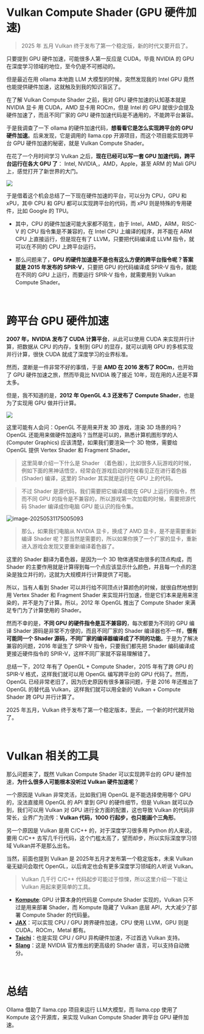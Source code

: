 Vulkan Compute Shader (GPU 硬件加速)
==================================

> 2025 年 五月 Vulkan 终于发布了第一个稳定版，新的时代又要开启了。

只要提到 GPU 硬件加速，可能很多人第一反应是 CUDA，毕竟 NVIDIA 的 GPU 在深度学习领域的地位，至今仍是不可撼动的。

但是最近在用 ollama 本地跑 LLM 大模型的时候，突然发现我的 Intel GPU 竟然也能提供硬件加速，这就触及到我的知识盲区了。

在了解 Vulkan Compute Shader 之前，我对 GPU 硬件加速的认知基本就是 NVIDIA 显卡 用 CUDA，AMD 显卡用 ROCm，但是 Intel 的 GPU 就很少会提及硬件加速了，而且不同厂家的 GPU 硬件加速代码是不通用的，不能跨平台兼容。

于是我调查了一下 ollama 的硬件加速代码，**想看看它是怎么实现跨平台的 GPU 硬件加速**。后来发现，它是调用的 llama.cpp 开源项目，而这个项目能实现跨平台 GPU 硬件加速的秘密，就是 Vulkan Compute Shader。

在花了一个月时间学习 Vulkan 之后，**现在已经可以写一套 GPU 加速代码，跨平台运行在各大 GPU 了**： Intel, NVIDIA,，AMD，Apple，甚至 ARM 的 Mali GPU 上，感觉打开了新世界的大门。 

![](https://doc.wuhanstudio.cc/posts/vulkan_cs/overview.jpeg)

于是借着这个机会总结了一下现在硬件加速的平台，可以分为 CPU，GPU 和 xPU，其中 CPU 和 GPU 都可以实现跨平台的代码，而 xPU 则是特殊的专用硬件，比如 Google 的 TPU。

- 其中，CPU 的硬件加速可能大家都不陌生，由于 Intel，AMD，ARM，RISC-V 的 CPU 指令集是不兼容的，在 Intel CPU 上编译的程序，并不能在 ARM CPU 上直接运行，但是现在有了 LLVM，只要把代码编译成 LLVM 指令，就可以在不同的 CPU 上跨平台运行。

- 那么问题来了，**GPU 的硬件加速是不是也有这么方便的跨平台指令呢？答案就是 2015 年发布的 SPIR-V**，只要把 GPU 的代码编译成 SPIR-V 指令，就能在不同的 GPU 上运行，而要运行 SPIR-V 指令，就需要用到 Vulkan Compute Shader。

<br/>

# 跨平台 GPU 硬件加速

**2007 年，NVIDIA 发布了 CUDA 计算平台**，从此可以使用 CUDA 来实现并行计算，把数据从 CPU 的内存，复制到 GPU 的显存，就可以调用 GPU 的多核实现并行计算，很快 CUDA 就成了深度学习的业界标准。

然而，垄断是一件非常不好的事情，于是 **AMD 在 2016 发布了 ROCm**，也开始了 GPU 硬件加速之旅，然而毕竟比 NVIDIA 晚了接近 10年，现在用的人还是不算太多。

但是，我不知道的是，**2012 年 OpenGL 4.3 还发布了 Compute Shader**，也是为了实现用 GPU 做并行计算。

![](https://doc.wuhanstudio.cc/posts/vulkan_cs/history.png)

这里可能有人会问：OpenGL 不是用来开发 3D 游戏，渲染 3D 场景的吗？OpenGL 还能用来做硬件加速吗？当然是可以的，熟悉计算机图形学的人 (Computer Graphics) 应该清楚，如果我们要渲染一个 3D 物体，需要给 OpenGL 提供 Vertex Shader 和 Fragment Shader。

> 这里简单介绍一下什么是 Shader （着色器），比如很多人玩游戏的时候，例如下面的黑神话悟空，经常会在游戏启动的时候看见正在进行着色器 (Shader) 编译，这里的 Shader 其实就是运行在 GPU 上的代码。

> 不过 Shader 是源代码，我们需要把它编译成能在 GPU 上运行的指令，然而不同 GPU 的指令是不兼容的，所以游戏第一次加载的时候，需要把源代码 Shader 编译成你电脑 GPU 能认识的指令集。

![image-20250531175005093](https://doc.wuhanstudio.cc/posts/vulkan_cs/shader.png)

> 那么，如果我们电脑从 NVIDIA 显卡，换成了 AMD 显卡，是不是需要重新编译 Shader 呢？那当然是需要的，所以如果你换了一个厂家的显卡，重新进入游戏会发现又要重新编译着色器了。

这里的 Shader 翻译为着色器，是因为一个 3D 物体通常由很多的顶点构成，而 Shader 的主要作用就是计算得到每一个点应该显示什么颜色，并且每一个点的渲染是独立并行的，这就为大规模并行计算提供了可能。

所以，当有人看到 Shader 可以并行给不同顶点计算颜色的时候，就很自然地想到用 Vertex Shader 和 Fragment Shader 来实现并行加速，但是它们本来是用来渲染的，并不是为了计算。所以，2012 年 OpenGL 推出了 Compute Shader 来满足专门为了计算使用的 Shader。

然而不幸的是，**不同 GPU 的硬件指令是互不兼容的**，每次都要为不同的 GPU 编译 Shader 源码是非常不方便的，而且不同厂家的 Shader 编译器也不一样，**很有可能同一个 Shader 源码，不同厂家的编译器编译成了不同的功能**。于是为了解决兼容的问题，2016 年诞生了 SPIR-V 指令，只要我们都先把 Shader 编码编译成更接近硬件指令的 SPIR-V，这样不同厂家就不容易理解错了。

总结一下，2012 年有了 OpenGL + Compute Shader，2015 年有了跨 GPU 的 SPIR-V 格式，这样我们就可以用 OpenGL 编写跨平台的 GPU 代码了。然而，OpenGL 已经非常老旧了，因为历史原因有很多兼容问题，于是 2016 年还推出了 OpenGL 的替代品 Vulkan，这样我们就可以用全新的 Vulkan + Compute Shader 跨 GPU 并行计算了。

2025 年五月，Vulkan 终于发布了第一个稳定版本，至此，一个新的时代就开始了。

<br/>

# Vulkan 相关的工具

那么问题来了，既然 Vulkan Compute Shader 可以实现跨平台的 GPU 硬件加速，**为什么很多人可能根本没听过 Vulkan 硬件加速呢**？

一个原因是 Vulkan 非常灵活，比如我们用 OpenGL 是不能选择使用哪个 GPU 的，没法直接用 OpenGL 的 API 拿到 GPU 的硬件细节，但是 Vulkan 就可以办到，我们可以用 Vulkan 对 GPU 进行全方面的配置，这也导致 Vulkan 的代码非常长，业界广为流传：**Vulkan 代码，1000 行起步，也只能画个三角形**。

另一个原因是 Vulkan 是用 C/C++ 的，对于深度学习很多用 Python 的人来说，要用 C/C++ 去写几千行代码，这个门槛太高了，望而却步，所以实际深度学习领域 Vulkan并不是那么出名。

当然，前面也提到 Vulkan 是 2025年五月才发布第一个稳定版本，未来 Vulkan 毫无疑问会取代 OpenGL，以后肯定也会有更多深度学习领域的人听说 Vulkan。

> Vulkan 几千行 C/C++ 代码起步可能过于惊悚，所以这里介绍一下能让 Vulkan 用起来更简单的工具。

- [**Kompute**](https://github.com/KomputeProject/kompute): GPU 计算本身的代码是 Compute Shader 实现的，Vulkan 只不过是用来部署 Shader，而 Kompute 隐藏了 Vulkan 底层 API，大大减少了部署 Compute Shader 的代码量。
- [**JAX**](https://github.com/jax-ml/jax)：可以实现 CPU / GPU 跨界硬件加速，CPU 使用 LLVM，GPU 则是 CUDA，ROCm，Metal 都有。 
- [**Taichi**](https://github.com/taichi-dev/taichi)：也是实现 CPU / GPU 异构硬件加速，不过首选 Vulkan 支持。
- [**Slang**](https://github.com/shader-slang/slang)：这是 NVIDIA 官方推出的更高级的 Shader 语言，可以支持自动微分。

<br/>

# 总结

Ollama 借助了 llama.cpp 项目来运行 LLM大模型，而 llama.cpp 使用了 Kompute 这个开源库，来实现 Vulkan Compute Shader 跨平台 GPU 硬件加速。
